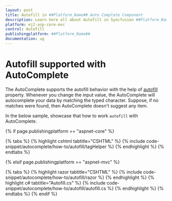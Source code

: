 ```yaml
---
layout: post
title: Autofill in ##Platform_Name## Auto Complete Component
description: Learn here all about Autofill in Syncfusion ##Platform_Name## Auto Complete component of Syncfusion Essential JS 2 and more.
platform: ej2-asp-core-mvc
control: Autofill
publishingplatform: ##Platform_Name##
documentation: ug
---
```



# Autofill supported with AutoComplete

The AutoComplete supports the autofill behavior with the help of [autofill](https://help.syncfusion.com/cr/cref_files/aspnetcore-js2/Syncfusion.EJ2~Syncfusion.EJ2.DropDowns.AutoCompleteBuilder~AutoFill.html) property. Whenever you change the input value, the AutoComplete will autocomplete your data by matching the typed character. Suppose, if no matches were found, then AutoComplete doesn't suggest any item.

In the below sample, showcase that how to work `autofill` with AutoComplete.

{% if page.publishingplatform == "aspnet-core" %}

{% tabs %}
{% highlight cshtml tabtitle="CSHTML" %}
{% include code-snippet/autocomplete/how-to/autofill/tagHelper %}
{% endhighlight %}
{% endtabs %}

{% elsif page.publishingplatform == "aspnet-mvc" %}

{% tabs %}
{% highlight razor tabtitle="CSHTML" %}
{% include code-snippet/autocomplete/how-to/autofill/razor %}
{% endhighlight %}
{% highlight c# tabtitle="Autofill.cs" %}
{% include code-snippet/autocomplete/how-to/autofill/autofill.cs %}
{% endhighlight %}
{% endtabs %}
{% endif %}


